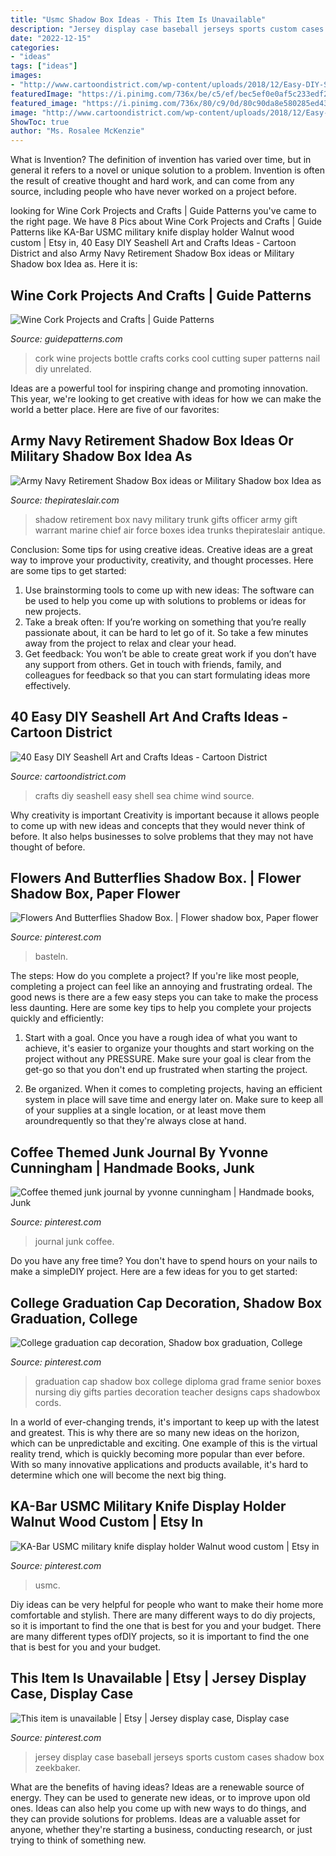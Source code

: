 ```yaml
---
title: "Usmc Shadow Box Ideas - This Item Is Unavailable"
description: "Jersey display case baseball jerseys sports custom cases shadow box zeekbaker"
date: "2022-12-15"
categories:
- "ideas"
tags: ["ideas"]
images:
- "http://www.cartoondistrict.com/wp-content/uploads/2018/12/Easy-DIY-Sea-Shell-Art-and-Crafts-Ideas-29.jpg"
featuredImage: "https://i.pinimg.com/736x/be/c5/ef/bec5ef0e0af5c233edf222fe72143abc--junk-journal-journals.jpg"
featured_image: "https://i.pinimg.com/736x/80/c9/0d/80c90da8e580285ed434c9b7b25ec84f--graduation-shadow-boxes-graduation-presents.jpg"
image: "http://www.cartoondistrict.com/wp-content/uploads/2018/12/Easy-DIY-Sea-Shell-Art-and-Crafts-Ideas-29.jpg"
ShowToc: true
author: "Ms. Rosalee McKenzie"
---
```



What is Invention?
The definition of invention has varied over time, but in general it refers to a novel or unique solution to a problem. Invention is often the result of creative thought and hard work, and can come from any source, including people who have never worked on a project before.

	

		
looking for Wine Cork Projects and Crafts | Guide Patterns you've came to the right page. We have 8 Pics about Wine Cork Projects and Crafts | Guide Patterns like KA-Bar USMC military knife display holder Walnut wood custom | Etsy in, 40 Easy DIY Seashell Art and Crafts Ideas - Cartoon District and also Army Navy Retirement Shadow Box ideas or Military Shadow box Idea as. Here it is:
		
    
## Wine Cork Projects And Crafts | Guide Patterns

<img loading=lazy src="https://www.guidepatterns.com/wp-content/uploads/2017/06/Wine-Bottle-Cork-Board.jpg" onerror="this.onerror=null;this.src='https://tse1.mm.bing.net/th?id=OIP.s1-aYV8ptcNk5vb_O2dKYAHaEL&amp;pid=15.1';" alt="Wine Cork Projects and Crafts | Guide Patterns">

_Source: guidepatterns.com_

>cork wine projects bottle crafts corks cool cutting super patterns nail diy unrelated. 

	

Ideas are a powerful tool for inspiring change and promoting innovation. This year, we're looking to get creative with ideas for how we can make the world a better place. Here are five of our favorites: 

    
## Army Navy Retirement Shadow Box Ideas Or Military Shadow Box Idea As

<img loading=lazy src="https://www.thepirateslair.com/images/navy-retirement-shadow-box-ideas/carr-navy-retirement-shadow-box-warrant-officer.jpg" onerror="this.onerror=null;this.src='https://tse4.mm.bing.net/th?id=OIP.M-2aMD3O-yb_cb4V6vlWLQHaNK&amp;pid=15.1';" alt="Army Navy Retirement Shadow Box ideas or Military Shadow box Idea as">

_Source: thepirateslair.com_

>shadow retirement box navy military trunk gifts officer army gift warrant marine chief air force boxes idea trunks thepirateslair antique. 

	

Conclusion: Some tips for using creative ideas.
Creative ideas are a great way to improve your productivity, creativity, and thought processes. Here are some tips to get started: 
1. Use brainstorming tools to come up with new ideas: The software can be used to help you come up with solutions to problems or ideas for new projects. 
2. Take a break often: If you’re working on something that you’re really passionate about, it can be hard to let go of it. So take a few minutes away from the project to relax and clear your head. 
3. Get feedback: You won’t be able to create great work if you don’t have any support from others. Get in touch with friends, family, and colleagues for feedback so that you can start formulating ideas more effectively.

    
## 40 Easy DIY Seashell Art And Crafts Ideas - Cartoon District

<img loading=lazy src="http://www.cartoondistrict.com/wp-content/uploads/2018/12/Easy-DIY-Sea-Shell-Art-and-Crafts-Ideas-29.jpg" onerror="this.onerror=null;this.src='https://tse3.mm.bing.net/th?id=OIP.HHJjomlxnC0in-dnkclZ0wHaNl&amp;pid=15.1';" alt="40 Easy DIY Seashell Art and Crafts Ideas - Cartoon District">

_Source: cartoondistrict.com_

>crafts diy seashell easy shell sea chime wind source. 

	

Why creativity is important
Creativity is important because it allows people to come up with new ideas and concepts that they would never think of before. It also helps businesses to solve problems that they may not have thought of before.

    
## Flowers And Butterflies Shadow Box. | Flower Shadow Box, Paper Flower

<img loading=lazy src="https://i.pinimg.com/736x/ba/f3/41/baf341aa0cd2bde71d13447aa6f7436a.jpg" onerror="this.onerror=null;this.src='https://tse3.mm.bing.net/th?id=OIP.M4AAUN7KIvp6RgFPt_188AHaJ4&amp;pid=15.1';" alt="Flowers And Butterflies Shadow Box. | Flower shadow box, Paper flower">

_Source: pinterest.com_

>basteln. 

	

The steps: How do you complete a project?
If you're like most people, completing a project can feel like an annoying and frustrating ordeal. The good news is there are a few easy steps you can take to make the process less daunting. Here are some key tips to help you complete your projects quickly and efficiently:
1. Start with a goal. Once you have a rough idea of what you want to achieve, it's easier to organize your thoughts and start working on the project without any PRESSURE. Make sure your goal is clear from the get-go so that you don't end up frustrated when starting the project.

2. Be organized. When it comes to completing projects, having an efficient system in place will save time and energy later on. Make sure to keep all of your supplies at a single location, or at least move them aroundrequently so that they're always close at hand.

    
## Coffee Themed Junk Journal By Yvonne Cunningham | Handmade Books, Junk

<img loading=lazy src="https://i.pinimg.com/736x/be/c5/ef/bec5ef0e0af5c233edf222fe72143abc--junk-journal-journals.jpg" onerror="this.onerror=null;this.src='https://tse3.mm.bing.net/th?id=OIP.tZLDeswLCcC4mgc8vg_GpQHaJ3&amp;pid=15.1';" alt="Coffee themed junk journal by yvonne cunningham | Handmade books, Junk">

_Source: pinterest.com_

>journal junk coffee. 

	

Do you have any free time? You don't have to spend hours on your nails to make a simpleDIY project. Here are a few ideas for you to get started: 

    
## College Graduation Cap Decoration, Shadow Box Graduation, College

<img loading=lazy src="https://i.pinimg.com/736x/80/c9/0d/80c90da8e580285ed434c9b7b25ec84f--graduation-shadow-boxes-graduation-presents.jpg" onerror="this.onerror=null;this.src='https://tse1.mm.bing.net/th?id=OIP.sWYlpcmD6ESLp9SxYDfOMgHaJ4&amp;pid=15.1';" alt="College graduation cap decoration, Shadow box graduation, College">

_Source: pinterest.com_

>graduation cap shadow box college diploma grad frame senior boxes nursing diy gifts parties decoration teacher designs caps shadowbox cords. 

	

In a world of ever-changing trends, it's important to keep up with the latest and greatest. This is why there are so many new ideas on the horizon, which can be unpredictable and exciting. One example of this is the virtual reality trend, which is quickly becoming more popular than ever before. With so many innovative applications and products available, it's hard to determine which one will become the next big thing.

    
## KA-Bar USMC Military Knife Display Holder Walnut Wood Custom | Etsy In

<img loading=lazy src="https://i.pinimg.com/736x/ce/bb/4b/cebb4bd1be82fca9abbeac882019726c.jpg" onerror="this.onerror=null;this.src='https://tse4.mm.bing.net/th?id=OIP.7Kw6WeK5xDIdt62GNmmZcgHaHa&amp;pid=15.1';" alt="KA-Bar USMC military knife display holder Walnut wood custom | Etsy in">

_Source: pinterest.com_

>usmc. 

	

Diy ideas can be very helpful for people who want to make their home more comfortable and stylish. There are many different ways to do diy projects, so it is important to find the one that is best for you and your budget. There are many different types ofDIY projects, so it is important to find the one that is best for you and your budget.

    
## This Item Is Unavailable | Etsy | Jersey Display Case, Display Case

<img loading=lazy src="https://i.pinimg.com/736x/21/5c/df/215cdfdbe3bf2fcc40cb62668121b6e3--baseball-jerseys-baseball-bats.jpg" onerror="this.onerror=null;this.src='https://tse2.mm.bing.net/th?id=OIP.S3DUaRxJw5fV2yKKNb7jrgHaKT&amp;pid=15.1';" alt="This item is unavailable | Etsy | Jersey display case, Display case">

_Source: pinterest.com_

>jersey display case baseball jerseys sports custom cases shadow box zeekbaker. 

	

What are the benefits of having ideas?
Ideas are a renewable source of energy. They can be used to generate new ideas, or to improve upon old ones. Ideas can also help you come up with new ways to do things, and they can provide solutions for problems. Ideas are a valuable asset for anyone, whether they're starting a business, conducting research, or just trying to think of something new.

